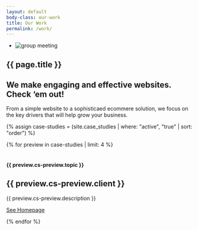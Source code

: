 ```yaml
---
layout: default
body-class: our-work
title: Our Work
permalink: /work/
---
```


<section class="hero-slider">
  <div class="flash-gallery-wrapper">
    <ul class="flash-gallery bx-slider">
      <li><img src="{{ site.baseurl }}/assets/images/our-services.jpg" alt="group meeting" alt="About Us"/></li>
    </ul> 
  </div> 
</section>

<section class="content">
  <h1 class="page-title">{{ page.title }}</h1>
  <h2>We make engaging and effective websites. Check ‘em out!</h2>
  <p>From a simple website to a sophisticaed ecommere solution, we focus on the key drivers that will help grow your business.</p>
</section>

{% assign case-studies = (site.case_studies | where: "active", "true" | sort: "order") %}
  <div class="our-work work-listing">
  {% for preview in case-studies | limit: 4 %}
    <section class="case-study-header image-center {{ preview.cs-class }}">
    <style>
      .image-center.{{ preview.cs-class }} { background-image: url('{{ site.baseurl }}{{ preview.cs-preview.image }}'); }
    </style>
      <div class="gradient">&nbsp;</div>
      <div class="wrapper">
        <h4>{{ preview.cs-preview.topic }}</h4>
        <h2>{{ preview.cs-preview.client }}</h2>
        <p class="description">{{ preview.cs-preview.description }}</p>
        <p><a href="{{ preview.cs-homepage.url }}" class="uppercase-link" target="_blank">See Homepage <i class="fa fa-caret-right"></i></a></p>
      </div>
    </section>
  {% endfor %}
  </div>
